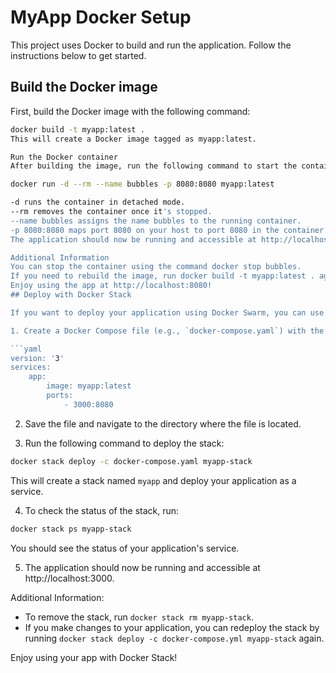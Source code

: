 # MyApp Docker Setup

This project uses Docker to build and run the application. Follow the instructions below to get started.

## Build the Docker image

First, build the Docker image with the following command:

```bash
docker build -t myapp:latest .
This will create a Docker image tagged as myapp:latest.

Run the Docker container
After building the image, run the following command to start the container:

docker run -d --rm --name bubbles -p 8080:8080 myapp:latest

-d runs the container in detached mode.
--rm removes the container once it's stopped.
--name bubbles assigns the name bubbles to the running container.
-p 8080:8080 maps port 8080 on your host to port 8080 in the container.
The application should now be running and accessible at http://localhost:8080.

Additional Information
You can stop the container using the command docker stop bubbles.
If you need to rebuild the image, run docker build -t myapp:latest . again.
Enjoy using the app at http://localhost:8080!
## Deploy with Docker Stack

If you want to deploy your application using Docker Swarm, you can use Docker Stack. Follow the steps below to deploy your app:

1. Create a Docker Compose file (e.g., `docker-compose.yaml`) with the following content:

```yaml
version: '3'
services:
    app:
        image: myapp:latest
        ports:
            - 3000:8080
```

2. Save the file and navigate to the directory where the file is located.

3. Run the following command to deploy the stack:

```bash
docker stack deploy -c docker-compose.yaml myapp-stack
```

This will create a stack named `myapp` and deploy your application as a service.

4. To check the status of the stack, run:

```bash
docker stack ps myapp-stack
```

You should see the status of your application's service.

5. The application should now be running and accessible at http://localhost:3000.

Additional Information:
- To remove the stack, run `docker stack rm myapp-stack`.
- If you make changes to your application, you can redeploy the stack by running `docker stack deploy -c docker-compose.yml myapp-stack` again.

Enjoy using your app with Docker Stack!
